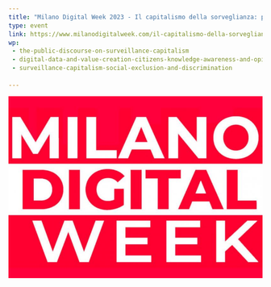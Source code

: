 ```yaml
---
title: "Milano Digital Week 2023 - Il capitalismo della sorveglianza: privacy e oltre"
type: event
link: https://www.milanodigitalweek.com/il-capitalismo-della-sorveglianza-privacy-e-oltre/
wp:
 - the-public-discourse-on-surveillance-capitalism
 - digital-data-and-value-creation-citizens-knowledge-awareness-and-opinions
 - surveillance-capitalism-social-exclusion-and-discrimination

---
```


![{title}](./image.jpg)
